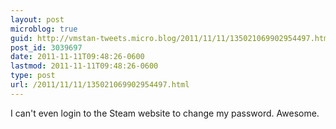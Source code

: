 ```yaml
---
layout: post
microblog: true
guid: http://vmstan-tweets.micro.blog/2011/11/11/135021069902954497.html
post_id: 3039697
date: 2011-11-11T09:48:26-0600
lastmod: 2011-11-11T09:48:26-0600
type: post
url: /2011/11/11/135021069902954497.html
---
```

I can't even login to the Steam website to change my password. Awesome.
